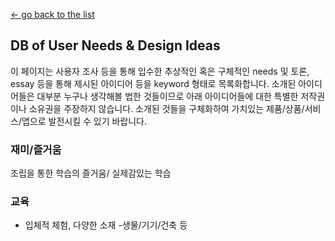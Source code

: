 [← go back to the list](https://github.com/Choieunjung/HCI-project-Real-dict/new/master)

## DB of User Needs & Design Ideas

이 페이지는 사용자 조사 등을 통해 입수한 추상적인 혹은 구체적인 needs 및 토론, essay 등을 통해 제시된 아이디어 등을 keyword 형태로 목록화합니다. 소개된 아이디어들은 대부분 누구나 생각해볼 법한 것들이므로 아래 아이디어들에 대한 특별한 저작권이나 소유권을 주장하지 않습니다. 소개된 것들을 구체화하여 가치있는 제품/상품/서비스/앱으로 발전시킬 수 있기 바랍니다.


### 재미/즐거움

조립을 통한 학습의 즐거움/ 실제감있는 학습


### 교육
- 입체적 체험, 다양한 소재
-생물/기기/건축 등




